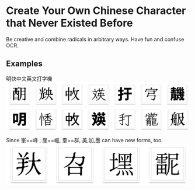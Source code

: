 # Create Your Own Chinese Character that Never Existed Before
Be creative and combine radicals in arbitrary ways. Have fun and confuse OCR.
## Examples
明快中文英文打字機
![sample-1](generated_samples/ming-kwai-1.png)
![sample-2](generated_samples/ming-kwai-2.png)

Since 峯==峰 , 崖==崕, 羣==群, 美,加,墨 can have new forms, too.
![sample-3](generated_samples/ming-kwai-3.png)
